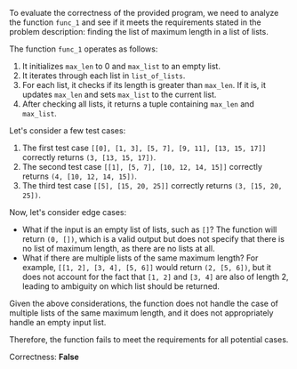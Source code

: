 To evaluate the correctness of the provided program, we need to analyze the function `func_1` and see if it meets the requirements stated in the problem description: finding the list of maximum length in a list of lists.

The function `func_1` operates as follows:

1. It initializes `max_len` to 0 and `max_list` to an empty list.
2. It iterates through each list in `list_of_lists`.
3. For each list, it checks if its length is greater than `max_len`. If it is, it updates `max_len` and sets `max_list` to the current list.
4. After checking all lists, it returns a tuple containing `max_len` and `max_list`.

Let's consider a few test cases:

1. The first test case `[[0], [1, 3], [5, 7], [9, 11], [13, 15, 17]]` correctly returns `(3, [13, 15, 17])`.
2. The second test case `[[1], [5, 7], [10, 12, 14, 15]]` correctly returns `(4, [10, 12, 14, 15])`.
3. The third test case `[[5], [15, 20, 25]]` correctly returns `(3, [15, 20, 25])`.

Now, let's consider edge cases:

- What if the input is an empty list of lists, such as `[]`? The function will return `(0, [])`, which is a valid output but does not specify that there is no list of maximum length, as there are no lists at all.
- What if there are multiple lists of the same maximum length? For example, `[[1, 2], [3, 4], [5, 6]]` would return `(2, [5, 6])`, but it does not account for the fact that `[1, 2]` and `[3, 4]` are also of length 2, leading to ambiguity on which list should be returned.

Given the above considerations, the function does not handle the case of multiple lists of the same maximum length, and it does not appropriately handle an empty input list.

Therefore, the function fails to meet the requirements for all potential cases.

Correctness: **False**